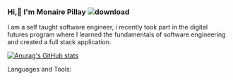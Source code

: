 ### Hi,👋 I'm Monaire Pillay ![download](https://user-images.githubusercontent.com/106288580/216457067-6fa2d569-95b6-4969-a438-57a865301a89.png)



I am a self taught software engineer, i recently took part in the digital futures program where I learned the fundamentals of software engineering and created a full stack application. 

[![Anurag's GitHub stats](https://github-readme-stats.vercel.app/api?Monaire-p=anuraghazra)](https://github.com/anuraghazra/github-readme-stats)



Languages and Tools:


<!--
**Monaire-p/Monaire-p** is a ✨ _special_ ✨ repository because its `README.md` (this file) appears on your GitHub profile.


Here are some ideas to get you started:

- 🔭 I’m currently working on a full stack application


-->

